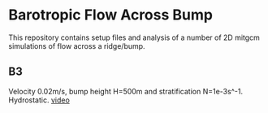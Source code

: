 Barotropic Flow Across Bump
===========================

This repository contains setup files and analysis of a number of 2D mitgcm simulations of flow across a ridge/bump.

B3
--
Velocity 0.02m/s, bump height H=500m and stratification N=1e-3s^-1. Hydrostatic.
[video](https://vimeo.com/200936563)